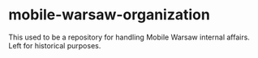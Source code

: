 mobile-warsaw-organization
==========================

This used to be a repository for handling Mobile Warsaw internal affairs. Left for historical purposes. 
